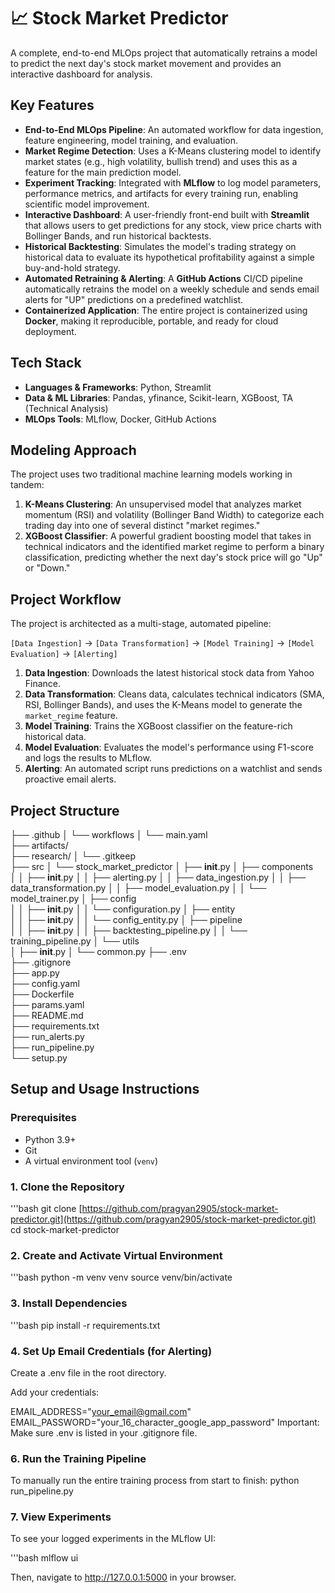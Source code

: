 # 📈 Stock Market Predictor

A complete, end-to-end MLOps project that automatically retrains a model to predict the next day's stock market movement and provides an interactive dashboard for analysis.

## Key Features

- **End-to-End MLOps Pipeline**: An automated workflow for data ingestion, feature engineering, model training, and evaluation.
- **Market Regime Detection**: Uses a K-Means clustering model to identify market states (e.g., high volatility, bullish trend) and uses this as a feature for the main prediction model.
- **Experiment Tracking**: Integrated with **MLflow** to log model parameters, performance metrics, and artifacts for every training run, enabling scientific model improvement.
- **Interactive Dashboard**: A user-friendly front-end built with **Streamlit** that allows users to get predictions for any stock, view price charts with Bollinger Bands, and run historical backtests.
- **Historical Backtesting**: Simulates the model's trading strategy on historical data to evaluate its hypothetical profitability against a simple buy-and-hold strategy.
- **Automated Retraining & Alerting**: A **GitHub Actions** CI/CD pipeline automatically retrains the model on a weekly schedule and sends email alerts for "UP" predictions on a predefined watchlist.
- **Containerized Application**: The entire project is containerized using **Docker**, making it reproducible, portable, and ready for cloud deployment.

## Tech Stack

- **Languages & Frameworks**: Python, Streamlit
- **Data & ML Libraries**: Pandas, yfinance, Scikit-learn, XGBoost, TA (Technical Analysis)
- **MLOps Tools**: MLflow, Docker, GitHub Actions

## Modeling Approach

The project uses two traditional machine learning models working in tandem:

1.  **K-Means Clustering**: An unsupervised model that analyzes market momentum (RSI) and volatility (Bollinger Band Width) to categorize each trading day into one of several distinct "market regimes."
2.  **XGBoost Classifier**: A powerful gradient boosting model that takes in technical indicators and the identified market regime to perform a binary classification, predicting whether the next day's stock price will go "Up" or "Down."

## Project Workflow

The project is architected as a multi-stage, automated pipeline:

`[Data Ingestion]` -> `[Data Transformation]` -> `[Model Training]` -> `[Model Evaluation]` -> `[Alerting]`

1.  **Data Ingestion**: Downloads the latest historical stock data from Yahoo Finance.
2.  **Data Transformation**: Cleans data, calculates technical indicators (SMA, RSI, Bollinger Bands), and uses the K-Means model to generate the `market_regime` feature.
3.  **Model Training**: Trains the XGBoost classifier on the feature-rich historical data.
4.  **Model Evaluation**: Evaluates the model's performance using F1-score and logs the results to MLflow.
5.  **Alerting**: An automated script runs predictions on a watchlist and sends proactive email alerts.

## Project Structure

├── .github
│   └── workflows
│       └── main.yaml              
├── artifacts/                     
├── research/
│   └── .gitkeep                    
├── src
│   └── stock_market_predictor
│       ├── __init__.py
│       ├── components             
│       │   ├── __init__.py
│       │   ├── alerting.py
│       │   ├── data_ingestion.py
│       │   ├── data_transformation.py
│       │   ├── model_evaluation.py
│       │   └── model_trainer.py
│       ├── config                 
│       │   ├── __init__.py
│       │   └── configuration.py
│       ├── entity                 
│       │   ├── __init__.py
│       │   └── config_entity.py
│       ├── pipeline               
│       │   ├── __init__.py
│       │   ├── backtesting_pipeline.py
│       │   └── training_pipeline.py
│       └── utils                  
│           ├── __init__.py
│           └── common.py
├── .env                           
├── .gitignore                     
├── app.py                          
├── config.yaml                     
├── Dockerfile                     
├── params.yaml                   
├── README.md                     
├── requirements.txt                
├── run_alerts.py                
├── run_pipeline.py                
└── setup.py                       

## Setup and Usage Instructions

### Prerequisites
- Python 3.9+
- Git
- A virtual environment tool (`venv`)

### 1. Clone the Repository
'''bash
git clone [https://github.com/pragyan2905/stock-market-predictor.git](https://github.com/pragyan2905/stock-market-predictor.git)
cd stock-market-predictor

### 2. Create and Activate Virtual Environment
'''bash
python -m venv venv
source venv/bin/activate

### 3. Install Dependencies
'''bash
pip install -r requirements.txt

### 4. Set Up Email Credentials (for Alerting)
Create a .env file in the root directory.

Add your credentials:

EMAIL_ADDRESS="your_email@gmail.com"
EMAIL_PASSWORD="your_16_character_google_app_password"
Important: Make sure .env is listed in your .gitignore file.

### 6. Run the Training Pipeline
To manually run the entire training process from start to finish:
python run_pipeline.py

### 7. View Experiments

To see your logged experiments in the MLflow UI:

'''bash
mlflow ui

Then, navigate to http://127.0.0.1:5000 in your browser.



